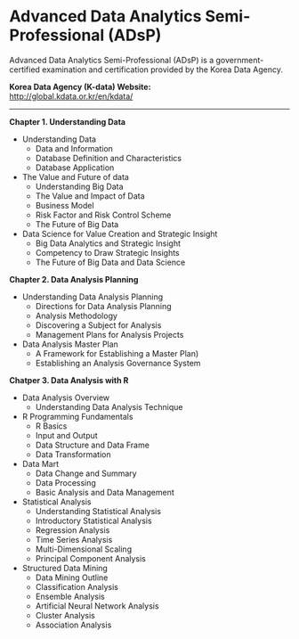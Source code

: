 # Advanced Data Analytics Semi-Professional (ADsP)

Advanced Data Analytics Semi-Professional (ADsP) is a government-certified examination and certification provided by the Korea Data Agency.

**Korea Data Agency (K-data) Website:**  
http://global.kdata.or.kr/en/kdata/

----------------------
**Chapter 1. Understanding Data**

- Understanding Data
  - Data and Information
  - Database Definition and Characteristics
  - Database Application
- The Value and Future of data
  - Understanding Big Data
  - The Value and Impact of Data
  - Business Model
  - Risk Factor and Risk Control Scheme
  - The Future of Big Data
- Data Science for Value Creation and Strategic Insight
  - Big Data Analytics and Strategic Insight
  - Competency to Draw Strategic Insights
  - The Future of Big Data and Data Science

**Chapter 2. Data Analysis Planning**

- Understanding Data Analysis Planning
  - Directions for Data Analysis Planning
  - Analysis Methodology
  - Discovering a Subject for Analysis
  - Management Plans for Analysis Projects
- Data Analysis Master Plan
  - A Framework for Establishing a Master Plan)
  - Establishing an Analysis Governance System

**Chatper 3. Data Analysis with R**

- Data Analysis Overview
  - Understanding Data Analysis Technique
- R Programming Fundamentals
  - R Basics
  - Input and Output
  - Data Structure and Data Frame
  - Data Transformation
- Data Mart
  - Data Change and Summary
  - Data Processing
  - Basic Analysis and Data Management
- Statistical Analysis
  - Understanding Statistical Analysis
  - Introductory Statistical Analysis
  - Regression Analysis
  - Time Series Analysis
  - Multi-Dimensional Scaling
  - Principal Component Analysis
- Structured Data Mining
  - Data Mining Outline
  - Classification Analysis
  - Ensemble Analysis
  - Artificial Neural Network Analysis
  - Cluster Analysis
  - Association Analysis
